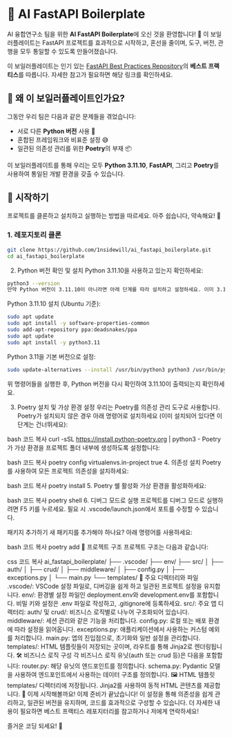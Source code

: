 # 🚀 AI FastAPI Boilerplate

AI 융합연구소 팀을 위한 **AI FastAPI Boilerplate**에 오신 것을 환영합니다! 🎉 이 보일러플레이트는 FastAPI 프로젝트를 효과적으로 시작하고, 혼선을 줄이며, 도구, 버전, 관행을 모두 통일할 수 있도록 만들어졌습니다.

이 보일러플레이트는 인기 있는 [FastAPI Best Practices Repository](https://github.com/zhanymkanov/fastapi-best-practices)의 **베스트 프랙티스**를 따릅니다. 자세한 참고가 필요하면 해당 링크를 확인하세요.

## 🤔 왜 이 보일러플레이트인가요?

그동안 우리 팀은 다음과 같은 문제들을 겪었습니다:

- 서로 다른 **Python 버전** 사용 🤯
- 혼합된 프레임워크와 비표준 설정 😅
- 일관된 의존성 관리를 위한 **Poetry**의 부재 📦

이 보일러플레이트를 통해 우리는 모두 **Python 3.11.10**, **FastAPI**, 그리고 **Poetry**를 사용하여 통일된 개발 환경을 갖출 수 있습니다.

## 🚀 시작하기

프로젝트를 클론하고 설치하고 실행하는 방법을 따르세요. 아주 쉽습니다, 약속해요! 🤞

### 1. **레포지토리 클론**

```bash
git clone https://github.com/1nsidewill/ai_fastapi_boilerplate.git
cd ai_fastapi_boilerplate
```


2. Python 버전 확인 및 설치
Python 3.11.10을 사용하고 있는지 확인하세요:

```bash
python3 --version
만약 Python 버전이 3.11.10이 아니라면 아래 단계를 따라 설치하고 설정하세요. 이미 3.11.10이라면 이 단계를 건너뛰세요:
```
Python 3.11.10 설치 (Ubuntu 기준):

```bash
sudo apt update
sudo apt install -y software-properties-common
sudo add-apt-repository ppa:deadsnakes/ppa
sudo apt update
sudo apt install -y python3.11
```
Python 3.11을 기본 버전으로 설정:

```bash
sudo update-alternatives --install /usr/bin/python3 python3 /usr/bin/python3.11 1
```
위 명령어들을 실행한 후, Python 버전을 다시 확인하여 3.11.10이 출력되는지 확인하세요.

3. Poetry 설치 및 가상 환경 설정
우리는 Poetry를 의존성 관리 도구로 사용합니다. Poetry가 설치되지 않은 경우 아래 명령어로 설치하세요 (이미 설치되어 있다면 이 단계는 건너뛰세요):

bash
코드 복사
curl -sSL https://install.python-poetry.org | python3 -
Poetry가 가상 환경을 프로젝트 폴더 내부에 생성하도록 설정합니다:

bash
코드 복사
poetry config virtualenvs.in-project true
4. 의존성 설치
Poetry를 사용하여 모든 프로젝트 의존성을 설치하세요:

bash
코드 복사
poetry install
5. Poetry 쉘 활성화
가상 환경을 활성화하세요:

bash
코드 복사
poetry shell
6. 디버그 모드로 실행
프로젝트를 디버그 모드로 실행하려면 F5 키를 누르세요. 필요 시 .vscode/launch.json에서 포트를 수정할 수 있습니다.

패키지 추가하기
새 패키지를 추가해야 하나요? 아래 명령어를 사용하세요:

bash
코드 복사
poetry add <package-name>
📂 프로젝트 구조
프로젝트 구조는 다음과 같습니다:

css
코드 복사
ai_fastapi_boilerplate/
├── .vscode/
├── env/
├── src/
│   ├── auth/
│   ├── crud/
│   ├── middleware/
│   ├── config.py
│   ├── exceptions.py
│   └── main.py
└── templates/
📌 주요 디렉터리와 파일
.vscode/: VSCode 설정 파일로, 디버깅을 쉽게 하고 일관된 프로젝트 설정을 유지합니다.
env/: 환경별 설정 파일인 deployment.env와 development.env를 포함합니다. 비밀 키와 설정은 .env 파일로 작성하고, .gitignore에 등록하세요.
src/: 주요 앱 디렉터리:
auth/ 및 crud/: 비즈니스 로직별로 나누어 구조화되어 있습니다.
middleware/: 세션 관리와 같은 기능을 처리합니다.
config.py: 로컬 또는 배포 환경에 따라 설정을 읽어옵니다.
exceptions.py: 애플리케이션에서 사용하는 커스텀 예외를 처리합니다.
main.py: 앱의 진입점으로, 초기화와 일반 설정을 관리합니다.
templates/: HTML 템플릿들이 저장되는 곳이며, 라우트를 통해 Jinja2로 렌더링됩니다.
🛠️ 비즈니스 로직 구성
각 비즈니스 로직 유닛(auth 또는 crud 등)은 다음을 포함합니다:
router.py: 해당 유닛의 엔드포인트를 정의합니다.
schema.py: Pydantic 모델을 사용하여 엔드포인트에서 사용하는 데이터 구조를 정의합니다.
🖼️ HTML 템플릿
templates/ 디렉터리에 저장됩니다.
Jinja2를 사용하여 동적 HTML 콘텐츠를 제공합니다.
🎉 이제 시작해볼까요!
이제 준비가 끝났습니다! 이 설정을 통해 의존성을 쉽게 관리하고, 일관된 버전을 유지하며, 코드를 효과적으로 구성할 수 있습니다. 더 자세한 내용이 필요하면 베스트 프랙티스 레포지터리를 참고하거나 저에게 연락하세요!

즐거운 코딩 되세요! 🚀
